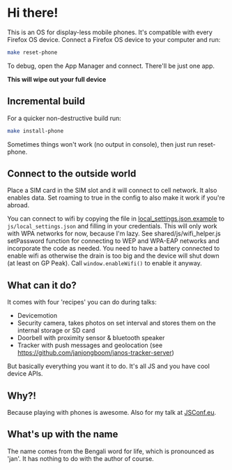 # Hi there!

This is an OS for display-less mobile phones. 
It's compatible with every Firefox OS device.
Connect a Firefox OS device to your computer and run:

```bash
make reset-phone
```

To debug, open the App Manager and connect. There'll be just one app.

**This will wipe out your full device**

## Incremental build

For a quicker non-destructive build run:

```bash
make install-phone
```

Sometimes things won't work (no output in console), then just run reset-phone.

## Connect to the outside world

Place a SIM card in the SIM slot and it will connect to cell network.
It also enables data. Set roaming to true in the config to also make
it work if you're abroad.

You can connect to wifi by copying the file in
[local_settings.json.example](js/local_settings.json.example) to
`js/local_settings.json` and filling in your credentials.
This will only work with WPA networks for now, because I'm lazy.
See shared/js/wifi_helper.js setPassword function for connecting to WEP and
WPA-EAP networks and incorporate the code as needed.
You need to have a battery connected to enable wifi as otherwise the drain is too big
and the device will shut down (at least on GP Peak). Call `window.enableWifi()`
to enable it anyway.

## What can it do?

It comes with four 'recipes' you can do during talks:

* Devicemotion
* Security camera, takes photos on set interval and stores them on
  the internal storage or SD card
* Doorbell with proximity sensor & bluetooth speaker
* Tracker with push messages and geolocation (see https://github.com/janjongboom/janos-tracker-server)

But basically everything you want it to do. It's all JS and you have
cool device APIs.

## Why?!

Because playing with phones is awesome. Also for my talk at
[JSConf.eu](http://2014.jsconf.eu/speakers/#/speakers/jan-jongboom-abusing-phones-to-make-the-internet-of-things).

## What's up with the name

The name comes from the Bengali word for life, which is pronounced as 'jan'. 
It has nothing to do with the author of course.

